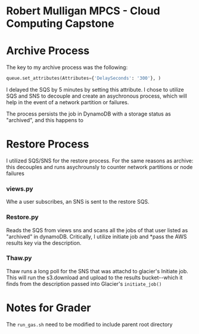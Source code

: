 # Robert Mulligan MPCS - Cloud Computing Capstone

# Archive Process
The key to my archive process was the following: 
```python
queue.set_attributes(Attributes={'DelaySeconds': '300'}, )
```
I delayed the SQS by 5 minutes by setting this attribute. I chose to utilize SQS and SNS to decouple and create
an asychronous process, which will help in the event of a network partition or failures.

The process persists the job in DynamoDB with a storage status as "archived", and this happens to 

# Restore Process

I utilized SQS/SNS for the restore process. For the same reasons as archive: this decouples and runs asychrounsly
to counter network partitions or node failures

### views.py 

Whe a user subscribes, an SNS is sent to the restore SQS.


### Restore.py 

Reads the SQS from views sns and scans all the jobs of that user listed as "archived" in dynamoDB. 
Critically, I utilize initiate job and *pass the AWS results key via the description. 

### Thaw.py

Thaw runs a long poll for the SNS that was attachd to glacier's Initiate job. This will run the s3.download
and upload to the results bucket--which it finds from the description passed into Glacier's `initiate_job()` 


# Notes for Grader

The `run_gas.sh` need to be modified to include parent root directory 
